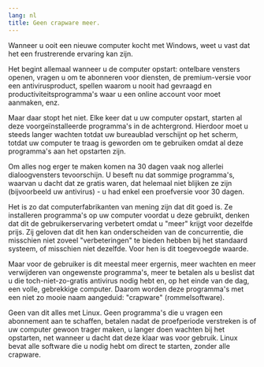 ```yaml
---
lang: nl
title: Geen crapware meer.
---
```


Wanneer u ooit een nieuwe computer kocht met Windows, weet u vast dat het een frustrerende ervaring kan zijn.

Het begint allemaal wanneer u de computer opstart: ontelbare vensters openen, vragen u om te abonneren voor diensten, de premium-versie voor een antivirusproduct, spellen waarom u nooit had gevraagd en productiviteitsprogramma's waar u een online account voor moet aanmaken, enz.

Maar daar stopt het niet. Elke keer dat u uw computer opstart, starten al deze voorgeïnstalleerde programma's in de achtergrond. Hierdoor moet u steeds langer wachten totdat uw bureaublad verschijnt op het scherm, totdat uw computer te traag is geworden om te gebruiken omdat al deze programma's aan het opstarten zijn.

Om alles nog erger te maken komen na 30 dagen vaak nog allerlei dialoogvensters tevoorschijn. U beseft nu dat sommige programma's, waarvan u dacht dat ze gratis waren, dat helemaal niet blijken ze zijn (bijvoorbeeld uw antivirus) - u had enkel een proefversie voor 30 dagen.

Het is zo dat computerfabrikanten van mening zijn dat dit goed is. Ze installeren programma's op uw computer voordat u deze gebruikt, denken dat dit de gebruikerservaring verbetert omdat u "meer" krijgt voor dezelfde prijs. Zij geloven dat dit hen kan onderscheiden van de concurrentie, die misschien niet zoveel "verbeteringen" te bieden hebben bij het standaard systeem, of misschien niet dezelfde. Voor hen is dit toegevoegde waarde.

Maar voor de gebruiker is dit meestal meer ergernis, meer wachten en meer verwijderen van ongewenste programma's, meer te betalen als u beslist dat u die toch-niet-zo-gratis antivirus nodig hebt en, op het einde van de dag, een volle, gebrekkige computer. Daarom worden deze programma's met een niet zo mooie naam aangeduid: "crapware" (rommelsoftware).

Geen van dit alles met Linux. Geen programma's die u vragen een abonnement aan te schaffen, betalen nadat de proefperiode verstreken is of uw computer gewoon trager maken, u langer doen wachten bij het opstarten, net wanneer u dacht dat deze klaar was voor gebruik. Linux bevat alle software die u nodig hebt om direct te starten, zonder alle crapware.




